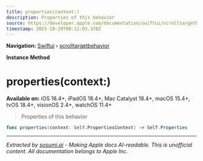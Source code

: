 ```yaml
---
title: properties(context:)
description: Properties of this behavior
source: https://developer.apple.com/documentation/swiftui/scrolltargetbehavior/properties(context:)
timestamp: 2025-10-29T00:11:03.370Z
---
```


**Navigation:** [Swiftui](/documentation/swiftui) › [scrolltargetbehavior](/documentation/swiftui/scrolltargetbehavior)

**Instance Method**

# properties(context:)

**Available on:** iOS 18.4+, iPadOS 18.4+, Mac Catalyst 18.4+, macOS 15.4+, tvOS 18.4+, visionOS 2.4+, watchOS 11.4+

> Properties of this behavior

```swift
func properties(context: Self.PropertiesContext) -> Self.Properties
```

---

*Extracted by [sosumi.ai](https://sosumi.ai) - Making Apple docs AI-readable.*
*This is unofficial content. All documentation belongs to Apple Inc.*
